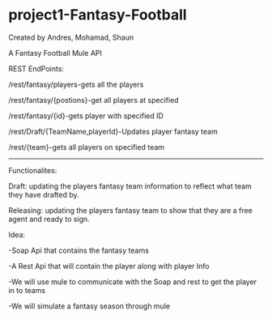 # project1-Fantasy-Football

Created by Andres, Mohamad, Shaun

A Fantasy Football Mule API


REST EndPoints:


/rest/fantasy/players-gets all the players


/rest/fantasy/{postions}-get all players at specified


/rest/fantasy/{id}-gets player with specified ID


/rest/Draft/{TeamName,playerId}-Updates player fantasy team


/rest/{team}-gets all players on specified team





------------------------------------------------------------------------------------------------------------------------------


Functionalites:

Draft: updating the players fantasy team information to reflect what team they have drafted by. 

Releasing: updating the players fantasy team to show that they are a free agent and ready to sign. 

Idea:

 -Soap Api that contains the fantasy teams
 
 -A Rest Api that will contain the player along with player Info
 
 -We will use mule to communicate with the Soap and rest to get the player in to teams
 
 -We will simulate a fantasy season through mule
 
 
 

